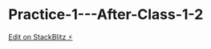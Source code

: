 # Practice-1---After-Class-1-2

[Edit on StackBlitz ⚡️](https://stackblitz.com/edit/angular-ivy-htkcfz)